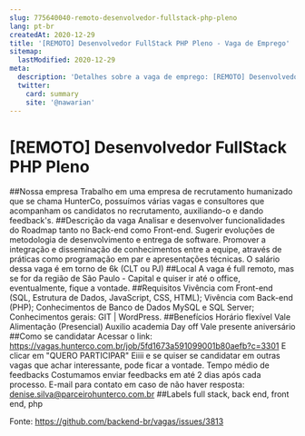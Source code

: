```yaml
---
slug: 775640040-remoto-desenvolvedor-fullstack-php-pleno
lang: pt-br
createdAt: 2020-12-29
title: '[REMOTO] Desenvolvedor FullStack PHP Pleno - Vaga de Emprego'
sitemap:
  lastModified: 2020-12-29
meta:
  description: 'Detalhes sobre a vaga de emprego: [REMOTO] Desenvolvedor FullStack PHP Pleno'
  twitter:
    card: summary
    site: '@nawarian'
---
```


# [REMOTO] Desenvolvedor FullStack PHP Pleno

##Nossa empresa
Trabalho em uma empresa de recrutamento humanizado que se chama HunterCo, possuímos várias vagas e consultores que acompanham os candidatos no recrutamento, auxiliando-o e dando feedback's.
##Descrição da vaga
Analisar e desenvolver funcionalidades do Roadmap tanto no Back-end como Front-end. Sugerir evoluções de metodologia de desenvolvimento e entrega de software. Promover a integração e disseminação de conhecimentos entre a equipe, através de práticas como programação em par e apresentações técnicas.
O salário dessa vaga é em torno de 6k (CLT ou PJ)
##Local
A vaga é full remoto, mas se for da região de São Paulo - Capital e quiser ir até o office, eventualmente, fique a vontade.
##Requisitos
Vivência com Front-end (SQL, Estrutura de Dados, JavaScript, CSS, HTML);
Vivência com Back-end (PHP);
Conhecimentos de Banco de Dados MySQL e SQL Server;
Conhecimentos gerais: GIT | WordPress.
##Benefícios
Horário flexível
Vale Alimentação (Presencial)
Auxilio academia
Day off
Vale presente aniversário
##Como se candidatar
Acessar o link: https://vagas.hunterco.com.br/job/5fd1673a591099001b80aefb?c=3301
E clicar em "QUERO PARTICIPAR"
Eiiii e se quiser se candidatar em outras vagas que achar interessante, pode ficar a vontade.
Tempo médio de feedbacks
Costumamos enviar feedbacks em até 2 dias após cada processo.
E-mail para contato em caso de não haver resposta: denise.silva@parceirohunterco.com.br
##Labels
full stack, back end, front end, php




Fonte: https://github.com/backend-br/vagas/issues/3813